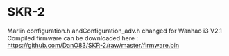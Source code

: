 # SKR-2

Marlin configuration.h andConfiguration_adv.h changed for Wanhao i3 V2.1
Compiled firmware can be downloaded here : https://github.com/DanO83/SKR-2/raw/master/firmware.bin
